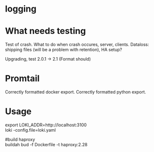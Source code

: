 # logging


  

# What needs testing  
Test of crash. What to do when crash occures, server, clients.
Dataloss: shipping files (will be a problem with retention), HA setup?

Upgrading, test 2.0.1 -> 2.1 (Format should)





  
# Promtail  

Correctly formatted docker export.
Correctly formatted python export.






  
#  Usage
export LOKI_ADDR=http://localhost:3100  
loki -config.file=loki.yaml

  

#build haproxy  
buildah bud -f Dockerfile  -t haproxy:2.28